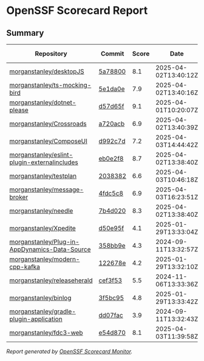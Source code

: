 # OpenSSF Scorecard Report

## Summary

| Repository | Commit | Score | Date | Score Delta | Report | StepSecurity |
| -- | -- | -- | -- | -- | -- | -- |
| [morganstanley/desktopJS](https://github.com/morganstanley/desktopJS) | [5a78800](https://github.com/morganstanley/desktopJS/commit/5a7880001ff9be123db97d0fbceb3dbf60be4f34) | 8.1 | 2025-04-02T13:40:12Z | 0 / [Details](https://ossf.github.io/scorecard-visualizer/#/projects/github.com/morganstanley/desktopJS/compare/a55c38eaaa8f7e0b165366e41b776c7c4b392894/5a7880001ff9be123db97d0fbceb3dbf60be4f34) | [View](https://ossf.github.io/scorecard-visualizer/#/projects/github.com/morganstanley/desktopJS/commit/5a7880001ff9be123db97d0fbceb3dbf60be4f34) | [Fix it](https://app.stepsecurity.io/securerepo?repo=morganstanley/desktopJS) |
| [morganstanley/ts-mocking-bird](https://github.com/morganstanley/ts-mocking-bird) | [5e1da0e](https://github.com/morganstanley/ts-mocking-bird/commit/5e1da0ef2ce1e8be0bb89ac3443ac3c36223ff7c) | 7.9 | 2025-04-02T13:40:16Z | -0.1 / [Details](https://ossf.github.io/scorecard-visualizer/#/projects/github.com/morganstanley/ts-mocking-bird/compare/d6524d05a8935e63e11821cd6f483fbe0e68714b/5e1da0ef2ce1e8be0bb89ac3443ac3c36223ff7c) | [View](https://ossf.github.io/scorecard-visualizer/#/projects/github.com/morganstanley/ts-mocking-bird/commit/5e1da0ef2ce1e8be0bb89ac3443ac3c36223ff7c) | [Fix it](https://app.stepsecurity.io/securerepo?repo=morganstanley/ts-mocking-bird) |
| [morganstanley/dotnet-please](https://github.com/morganstanley/dotnet-please) | [d57d65f](https://github.com/morganstanley/dotnet-please/commit/d57d65fb29cede3e9d9388103ccc2e03cf5e68d9) | 9.1 | 2025-04-01T10:20:07Z | 0 / [Details](https://ossf.github.io/scorecard-visualizer/#/projects/github.com/morganstanley/dotnet-please/compare/1522a18e3896623db390c8ceb548703eeb101315/d57d65fb29cede3e9d9388103ccc2e03cf5e68d9) | [View](https://ossf.github.io/scorecard-visualizer/#/projects/github.com/morganstanley/dotnet-please/commit/d57d65fb29cede3e9d9388103ccc2e03cf5e68d9) | [Fix it](https://app.stepsecurity.io/securerepo?repo=morganstanley/dotnet-please) |
| [morganstanley/Crossroads](https://github.com/morganstanley/Crossroads) | [a720acb](https://github.com/morganstanley/Crossroads/commit/a720acb90e3e4b6cdc6e63707ecb1116b99fba6f) | 6.9 | 2025-04-02T13:40:39Z | 0 / [Details](https://ossf.github.io/scorecard-visualizer/#/projects/github.com/morganstanley/Crossroads/compare/b4229f648c36703736e5be38c3caf284af75eebd/a720acb90e3e4b6cdc6e63707ecb1116b99fba6f) | [View](https://ossf.github.io/scorecard-visualizer/#/projects/github.com/morganstanley/Crossroads/commit/a720acb90e3e4b6cdc6e63707ecb1116b99fba6f) | [Fix it](https://app.stepsecurity.io/securerepo?repo=morganstanley/Crossroads) |
| [morganstanley/ComposeUI](https://github.com/morganstanley/ComposeUI) | [d992c7d](https://github.com/morganstanley/ComposeUI/commit/d992c7d48150d40dae8350499e0cb48cb980cadb) | 7.2 | 2025-04-03T14:44:42Z | 0 / [Details](https://ossf.github.io/scorecard-visualizer/#/projects/github.com/morganstanley/ComposeUI/compare/11696deccd0df86aa225bf605a45eff29d539fa5/d992c7d48150d40dae8350499e0cb48cb980cadb) | [View](https://ossf.github.io/scorecard-visualizer/#/projects/github.com/morganstanley/ComposeUI/commit/d992c7d48150d40dae8350499e0cb48cb980cadb) | [Fix it](https://app.stepsecurity.io/securerepo?repo=morganstanley/ComposeUI) |
| [morganstanley/eslint-plugin-externalincludes](https://github.com/morganstanley/eslint-plugin-externalincludes) | [eb0e2f8](https://github.com/morganstanley/eslint-plugin-externalincludes/commit/eb0e2f83d0b724b359f94a9167f9ae2197aca077) | 8.7 | 2025-04-02T13:38:40Z | 0 / [Details](https://ossf.github.io/scorecard-visualizer/#/projects/github.com/morganstanley/eslint-plugin-externalincludes/compare/b8b53bec18a64e938ed56eb7d3427585ee0fcefe/eb0e2f83d0b724b359f94a9167f9ae2197aca077) | [View](https://ossf.github.io/scorecard-visualizer/#/projects/github.com/morganstanley/eslint-plugin-externalincludes/commit/eb0e2f83d0b724b359f94a9167f9ae2197aca077) | [Fix it](https://app.stepsecurity.io/securerepo?repo=morganstanley/eslint-plugin-externalincludes) |
| [morganstanley/testplan](https://github.com/morganstanley/testplan) | [2038382](https://github.com/morganstanley/testplan/commit/2038382e40fad0fd77b5bdec4d3e39bc709e3096) | 6.6 | 2025-04-03T10:46:18Z | -0.1 / [Details](https://ossf.github.io/scorecard-visualizer/#/projects/github.com/morganstanley/testplan/compare/c80edc5cc28359d3f03506b0fea43b6df96d60ab/2038382e40fad0fd77b5bdec4d3e39bc709e3096) | [View](https://ossf.github.io/scorecard-visualizer/#/projects/github.com/morganstanley/testplan/commit/2038382e40fad0fd77b5bdec4d3e39bc709e3096) | [Fix it](https://app.stepsecurity.io/securerepo?repo=morganstanley/testplan) |
| [morganstanley/message-broker](https://github.com/morganstanley/message-broker) | [4fdc5c8](https://github.com/morganstanley/message-broker/commit/4fdc5c832a5172f402526d8a2fed5787799c2e1a) | 6.9 | 2025-04-03T16:23:51Z | 0.1 / [Details](https://ossf.github.io/scorecard-visualizer/#/projects/github.com/morganstanley/message-broker/compare/2f5481ab4b648a3e58248bdc6474ad28c65dd289/4fdc5c832a5172f402526d8a2fed5787799c2e1a) | [View](https://ossf.github.io/scorecard-visualizer/#/projects/github.com/morganstanley/message-broker/commit/4fdc5c832a5172f402526d8a2fed5787799c2e1a) | [Fix it](https://app.stepsecurity.io/securerepo?repo=morganstanley/message-broker) |
| [morganstanley/needle](https://github.com/morganstanley/needle) | [7b4d020](https://github.com/morganstanley/needle/commit/7b4d020c81be3b20e5d541fc38ba78ebfd844bf8) | 8.3 | 2025-04-02T13:38:40Z | 0 / [Details](https://ossf.github.io/scorecard-visualizer/#/projects/github.com/morganstanley/needle/compare/75bc786620b3c52ffffaf5cd39c9b1c309e3768e/7b4d020c81be3b20e5d541fc38ba78ebfd844bf8) | [View](https://ossf.github.io/scorecard-visualizer/#/projects/github.com/morganstanley/needle/commit/7b4d020c81be3b20e5d541fc38ba78ebfd844bf8) | [Fix it](https://app.stepsecurity.io/securerepo?repo=morganstanley/needle) |
| [morganstanley/Xpedite](https://github.com/morganstanley/Xpedite) | [d50e95f](https://github.com/morganstanley/Xpedite/commit/d50e95fe068f22774648eb08e6619f4649d1fc39) | 4.1 | 2025-01-29T13:33:04Z | 0 / [Details](https://ossf.github.io/scorecard-visualizer/#/projects/github.com/morganstanley/Xpedite/compare/d50e95fe068f22774648eb08e6619f4649d1fc39/d50e95fe068f22774648eb08e6619f4649d1fc39) | [View](https://ossf.github.io/scorecard-visualizer/#/projects/github.com/morganstanley/Xpedite/commit/d50e95fe068f22774648eb08e6619f4649d1fc39) | [Fix it](https://app.stepsecurity.io/securerepo?repo=morganstanley/Xpedite) |
| [morganstanley/Plug-in-AppDynamics-Data-Source](https://github.com/morganstanley/Plug-in-AppDynamics-Data-Source) | [358bb9e](https://github.com/morganstanley/Plug-in-AppDynamics-Data-Source/commit/358bb9ebe57ece961be43b43130789f15a48d5fe) | 4.3 | 2024-09-11T13:32:57Z | 0 / [Details](https://ossf.github.io/scorecard-visualizer/#/projects/github.com/morganstanley/Plug-in-AppDynamics-Data-Source/compare/358bb9ebe57ece961be43b43130789f15a48d5fe/358bb9ebe57ece961be43b43130789f15a48d5fe) | [View](https://ossf.github.io/scorecard-visualizer/#/projects/github.com/morganstanley/Plug-in-AppDynamics-Data-Source/commit/358bb9ebe57ece961be43b43130789f15a48d5fe) | [Fix it](https://app.stepsecurity.io/securerepo?repo=morganstanley/Plug-in-AppDynamics-Data-Source) |
| [morganstanley/modern-cpp-kafka](https://github.com/morganstanley/modern-cpp-kafka) | [122678e](https://github.com/morganstanley/modern-cpp-kafka/commit/122678e881de94721458fd948f38e65366b68689) | 4.2 | 2025-01-29T13:32:10Z | 0 / [Details](https://ossf.github.io/scorecard-visualizer/#/projects/github.com/morganstanley/modern-cpp-kafka/compare/122678e881de94721458fd948f38e65366b68689/122678e881de94721458fd948f38e65366b68689) | [View](https://ossf.github.io/scorecard-visualizer/#/projects/github.com/morganstanley/modern-cpp-kafka/commit/122678e881de94721458fd948f38e65366b68689) | [Fix it](https://app.stepsecurity.io/securerepo?repo=morganstanley/modern-cpp-kafka) |
| [morganstanley/releaseherald](https://github.com/morganstanley/releaseherald) | [cef3f53](https://github.com/morganstanley/releaseherald/commit/cef3f533b03f551ff0b68c7f9856f21008146d5d) | 5.5 | 2024-11-06T13:33:36Z | 0 / [Details](https://ossf.github.io/scorecard-visualizer/#/projects/github.com/morganstanley/releaseherald/compare/cef3f533b03f551ff0b68c7f9856f21008146d5d/cef3f533b03f551ff0b68c7f9856f21008146d5d) | [View](https://ossf.github.io/scorecard-visualizer/#/projects/github.com/morganstanley/releaseherald/commit/cef3f533b03f551ff0b68c7f9856f21008146d5d) | [Fix it](https://app.stepsecurity.io/securerepo?repo=morganstanley/releaseherald) |
| [morganstanley/binlog](https://github.com/morganstanley/binlog) | [3f5bc95](https://github.com/morganstanley/binlog/commit/3f5bc950d481d768505c3694243bdefaddfbd6b5) | 4.8 | 2025-01-29T13:33:42Z | 0 / [Details](https://ossf.github.io/scorecard-visualizer/#/projects/github.com/morganstanley/binlog/compare/3f5bc950d481d768505c3694243bdefaddfbd6b5/3f5bc950d481d768505c3694243bdefaddfbd6b5) | [View](https://ossf.github.io/scorecard-visualizer/#/projects/github.com/morganstanley/binlog/commit/3f5bc950d481d768505c3694243bdefaddfbd6b5) | [Fix it](https://app.stepsecurity.io/securerepo?repo=morganstanley/binlog) |
| [morganstanley/gradle-plugin-application](https://github.com/morganstanley/gradle-plugin-application) | [dd07fac](https://github.com/morganstanley/gradle-plugin-application/commit/dd07fac568c260bf17ad7ad0ac7bd9f1263e4ac1) | 3.9 | 2024-09-11T13:32:43Z | 0 / [Details](https://ossf.github.io/scorecard-visualizer/#/projects/github.com/morganstanley/gradle-plugin-application/compare/dd07fac568c260bf17ad7ad0ac7bd9f1263e4ac1/dd07fac568c260bf17ad7ad0ac7bd9f1263e4ac1) | [View](https://ossf.github.io/scorecard-visualizer/#/projects/github.com/morganstanley/gradle-plugin-application/commit/dd07fac568c260bf17ad7ad0ac7bd9f1263e4ac1) | [Fix it](https://app.stepsecurity.io/securerepo?repo=morganstanley/gradle-plugin-application) |
| [morganstanley/fdc3-web](https://github.com/morganstanley/fdc3-web) | [e54d870](https://github.com/morganstanley/fdc3-web/commit/e54d8700b6bf560ed2045e9afa3ef8e7ead6ed89) | 8.1 | 2025-04-03T11:39:58Z | 0 / [Details](https://ossf.github.io/scorecard-visualizer/#/projects/github.com/morganstanley/fdc3-web/compare/5562dfee63096b02a4cd962ec514d048a5e690f8/e54d8700b6bf560ed2045e9afa3ef8e7ead6ed89) | [View](https://ossf.github.io/scorecard-visualizer/#/projects/github.com/morganstanley/fdc3-web/commit/e54d8700b6bf560ed2045e9afa3ef8e7ead6ed89) | [Fix it](https://app.stepsecurity.io/securerepo?repo=morganstanley/fdc3-web) |

_Report generated by [OpenSSF Scorecard Monitor](https://github.com/ossf/scorecard-monitor)._
